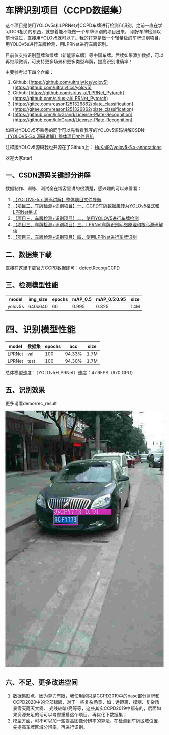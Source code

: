 # 车牌识别项目（CCPD数据集）

这个项目是使用YOLOv5s和LPRNet对CCPD车牌进行检测和识别。之前一直在学习OCR相关的东西，就想着能不能做一个车牌识别的项目出来，
刚好车牌检测以前也做过，直接用YOLOv5就可以了。我的打算是做一个轻量级的车牌识别项目，用YOLOv5s进行车牌检测，用LPRNet进行车牌识别。

目前仅支持识别蓝牌和绿牌（新能源车牌）等中国车牌。后续如果添加数据，可以再继续微调，可支持更多场景和更多类型车牌，提高识别准确率！


主要参考以下四个仓库：

1. Github: [https://github.com/ultralytics/yolov5](https://github.com/ultralytics/yolov5)
2. Github: [https://github.com/sirius-ai/LPRNet_Pytorch](https://github.com/sirius-ai/LPRNet_Pytorch)
3. [https://gitee.com/reason1251326862/plate_classification](https://gitee.com/reason1251326862/plate_classification)
4. [https://github.com/kiloGrand/License-Plate-Recognition](https://github.com/kiloGrand/License-Plate-Recognition)

如果对YOLOv5不熟悉的同学可以先看看我写的YOLOv5源码讲解CSDN:
[【YOLOV5-5.x 源码讲解】整体项目文件导航](https://blog.csdn.net/qq_38253797/article/details/119043919)

注释版YOLOv5源码我也开源在了Github上：
[HuKai97/yolov5-5.x-annotations](https://github.com/HuKai97/yolov5-5.x-annotations)

欢迎大家star!


## 一、CSDN源码关键部分讲解
数据制作、训练、测试全在博客里讲的很清楚，感兴趣的可以来看看：
1. [【YOLOV5-5.x 源码讲解】整体项目文件导航](https://blog.csdn.net/qq_38253797/article/details/119043919)      
2. [【项目三、车牌检测+识别项目】一、CCPD车牌数据集转为YOLOv5格式和LPRNet格式](https://blog.csdn.net/qq_38253797/article/details/125042833)         
3. [【项目三、车牌检测+识别项目】二、使用YOLOV5进行车牌检测](https://blog.csdn.net/qq_38253797/article/details/125027825)  
4. [【项目三、车牌检测+识别项目】三、LPRNet车牌识别网络原理和核心源码解读](https://blog.csdn.net/qq_38253797/article/details/125054464)  
5. [【项目三、车牌检测+识别项目】四、使用LPRNet进行车牌识别](https://blog.csdn.net/qq_38253797/article/details/125019442)  


## 二、数据集下载
直接在这里下载官方CCPD数据即可：[detectRecog/CCPD](https://github.com/detectRecog/CCPD) 

## 三、检测模型性能
model     | img_size| epochs|mAP_0.5| mAP_0.5:0.95| size
-------- | -----| -----| -----| -----| -----
yolov5s| 640x640| 60 |   0.995|0.825| 14M

# 四、识别模型性能
model     | 数据集| epochs| acc    |size
-------- | -----| -----|--------| -----
LPRNet| val | 100 | 94.33% | 1.7M
LPRNet| test | 100 | 94.30% | 1.7M

总体模型速度：（YOLOv5+LPRNet）速度：47.6FPS（970 GPU）


## 五、识别效果
更多请看demo/rec_result

![](demo/rec_result/003748802682-91_84-220&469_341&511-328&514_224&510_224&471_328&475-10_2_5_22_31_31_27-103-12.jpg)

## 六、不足、更多改进空间
1. 数据集缺点，因为算力有限，我使用的只是CCPD2019中的base部分蓝牌和CCPD2020中的全部绿牌，对于一些复杂场景，如：远距离、模糊、复杂场景雪天雨天大雾、
   光线较暗/亮等等，这些其实CCPD2019中都有的，后面如果资源充足的话可以考虑重启这个项目，再优化下数据集；
2. 模型方面，可不可以加一些提高图像分辨率的算法，在检测到车牌区域位置，先提高车牌区域分辨率，再进行识别。
